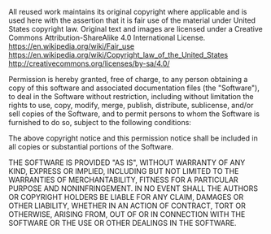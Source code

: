 All reused work maintains its original copyright where applicable and is used here with the assertion that it is fair use of the material under United States copyright law. Original text and images are licensed under a Creative Commons Attribution-ShareAlike 4.0 International License.
https://en.wikipedia.org/wiki/Fair_use
https://en.wikipedia.org/wiki/Copyright_law_of_the_United_States
http://creativecommons.org/licenses/by-sa/4.0/



Permission is hereby granted, free of charge, to any person obtaining a copy of this software and associated documentation files (the "Software"), to deal in the Software without restriction, including without limitation the rights to use, copy, modify, merge, publish, distribute, sublicense, and/or sell copies of the Software, and to permit persons to whom the Software is furnished to do so, subject to the following conditions:

The above copyright notice and this permission notice shall be included in all copies or substantial portions of the Software.

THE SOFTWARE IS PROVIDED "AS IS", WITHOUT WARRANTY OF ANY KIND, EXPRESS OR IMPLIED, INCLUDING BUT NOT LIMITED TO THE WARRANTIES OF MERCHANTABILITY, FITNESS FOR A PARTICULAR PURPOSE AND NONINFRINGEMENT. IN NO EVENT SHALL THE AUTHORS OR COPYRIGHT HOLDERS BE LIABLE FOR ANY CLAIM, DAMAGES OR OTHER LIABILITY, WHETHER IN AN ACTION OF CONTRACT, TORT OR OTHERWISE, ARISING FROM, OUT OF OR IN CONNECTION WITH THE SOFTWARE OR THE USE OR OTHER DEALINGS IN THE SOFTWARE.